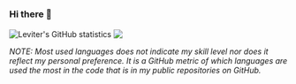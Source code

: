 ### Hi there 👋

<!--
**Leviter/Leviter** is a ✨ _special_ ✨ repository because its `README.md` (this file) appears on your GitHub profile.

Here are some ideas to get you started:

- 🔭 I’m currently working on ...
- 🌱 I’m currently learning ...
- 👯 I’m looking to collaborate on ...
- 🤔 I’m looking for help with ...
- 💬 Ask me about ...
- 📫 How to reach me: ...
- 😄 Pronouns: ...
- ⚡ Fun fact: ...
-->

<img align="center" src="https://github-readme-stats.vercel.app/api?username=Leviter&show_icons=true&include_all_commits=true&theme=vision-friendly-dark" alt="Leviter's GitHub statistics" />
<img align="center" src="https://github-readme-stats.vercel.app/api/top-langs/?username=Leviter&layout=&theme=vision-friendly-dark" />

*NOTE: Most used languages does not indicate my skill level nor does it reflect my personal preference. It is a GitHub metric of which languages are used the most in the code that is in my public repositories on GitHub.*

